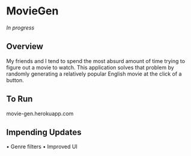 # MovieGen
*In progress*

## Overview ##
My friends and I tend to spend the most absurd amount of time trying to figure out a movie to watch. This application solves that problem by randomly generating a relatively popular English movie at the click of a button.

## To Run ##
movie-gen.herokuapp.com

## Impending Updates ##
• Genre filters
• Improved UI
